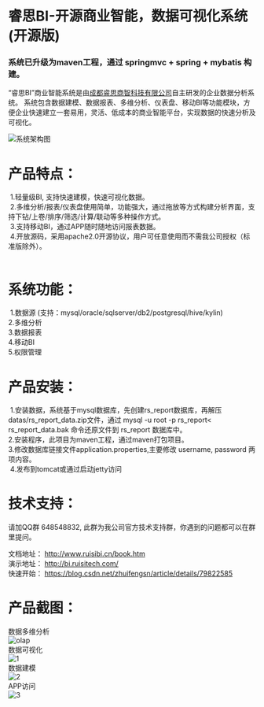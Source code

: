 # 睿思BI-开源商业智能，数据可视化系统 (开源版)

### 系统已升级为maven工程，通过 springmvc + spring + mybatis 构建。

“睿思BI”商业智能系统是由[成都睿思商智科技有限公司](https://www.ruisitech.com)自主研发的企业数据分析系统。 系统包含数据建模、数据报表、多维分析、仪表盘、移动BI等功能模块，方便企业快速建立一套易用，灵活、低成本的商业智能平台，实现数据的快速分析及可视化。 <br>

![系统架构图](https://www.ruisitech.com/img/xtjgt.png)  <br/>

# 产品特点：<br>
  1.轻量级BI, 支持快速建模，快速可视化数据。 <br> 
  2.多维分析/报表/仪表盘使用简单，功能强大，通过拖放等方式构建分析界面，支持下钻/上卷/排序/筛选/计算/联动等多种操作方式。 <br>
  3.支持移动BI，通过APP随时随地访问报表数据。 <br>
  4.开放源码，采用apache2.0开源协议，用户可任意使用而不需我公司授权（标准版除外）。<br>
  
# 系统功能：<br>
  1.数据源 (支持：mysql/oracle/sqlserver/db2/postgresql/hive/kylin) <br>
  2.多维分析 <br>
  3.数据报表 <br>
  4.移动BI <br> 
  5.权限管理  <br>
  
# 产品安装：<br/>
  1.安装数据，系统基于mysql数据库，先创建rs_report数据库，再解压datas/rs_report_data.zip文件，通过 mysql -u root -p rs_report< rs_report_data.bak 命令还原文件到 rs_report 数据库中。 <br>
  2.安装程序，此项目为maven工程，通过maven打包项目。 <br>
  3.修改数据库链接文件application.properties,主要修改 username, password 两项内容。  <br>
  4.发布到tomcat或通过启动jetty访问 <br>
<p/>

# 技术支持：<br/>
请加QQ群 648548832, 此群为我公司官方技术支持群，你遇到的问题都可以在群里提问。<br/>
<p/>

文档地址： http://www.ruisibi.cn/book.htm <br/>
演示地址： http://bi.ruisitech.com/  <br/>
快速开始： https://blog.csdn.net/zhuifengsn/article/details/79822585 <br/>
<p/>

# 产品截图：<br/>

数据多维分析<br/>
![olap](http://www.ruisitech.com/img/olap3.png?v4)  <br/>
数据可视化<br/>
![1](http://www.ruisibi.cn/img/ybpnew.png?v5)  <br/>
数据建模<br/>
![2](http://www.ruisibi.cn/img/kybmodel.png?v3)  <br/>
APP访问<br/>
![3](http://www.ruisitech.com/img/3g/IMG_1292.PNG?v3)  <br/>
